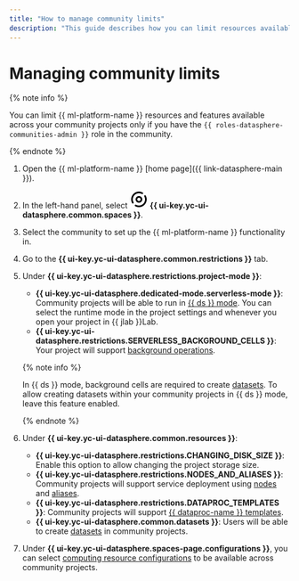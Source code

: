 ```yaml
---
title: "How to manage community limits"
description: "This guide describes how you can limit resources available across your community projects and {{ ml-platform-name }} features."
---
```


# Managing community limits

{% note info %}

You can limit {{ ml-platform-name }} resources and features available across your community projects only if you have the `{{ roles-datasphere-communities-admin }}` role in the community.

{% endnote %}

1. Open the {{ ml-platform-name }} [home page]({{ link-datasphere-main }}).
1. In the left-hand panel, select ![community-panel](../../../_assets/console-icons/circles-concentric.svg) **{{ ui-key.yc-ui-datasphere.common.spaces }}**.
1. Select the community to set up the {{ ml-platform-name }} functionality in.
1. Go to the **{{ ui-key.yc-ui-datasphere.common.restrictions }}** tab.
1. Under **{{ ui-key.yc-ui-datasphere.restrictions.project-mode }}**:

   * **{{ ui-key.yc-ui-datasphere.dedicated-mode.serverless-mode }}**: Community projects will be able to run in [{{ ds }} mode](../../concepts/project.md#dedicated). You can select the runtime mode in the project settings and whenever you open your project in {{ jlab }}Lab.
   * **{{ ui-key.yc-ui-datasphere.restrictions.SERVERLESS_BACKGROUND_CELLS }}**: Your project will support [background operations](../../concepts/async).

   {% note info %}

   In {{ ds }} mode, background cells are required to create [datasets](../../concepts/dataset.md). To allow creating datasets within your community projects in {{ ds }} mode, leave this feature enabled.

   {% endnote %}

1. Under **{{ ui-key.yc-ui-datasphere.common.resources }}**:

   * **{{ ui-key.yc-ui-datasphere.restrictions.CHANGING_DISK_SIZE }}**: Enable this option to allow changing the project storage size.
   * **{{ ui-key.yc-ui-datasphere.restrictions.NODES_AND_ALIASES }}**: Community projects will support service deployment using [nodes](../../concepts/deploy/index.md#node) and [aliases](../../concepts/deploy/index.md#alias).
   * **{{ ui-key.yc-ui-datasphere.restrictions.DATAPROC_TEMPLATES }}**: Community projects will support [{{ dataproc-name }} templates](../../concepts/data-proc-template).
   * **{{ ui-key.yc-ui-datasphere.common.datasets }}**: Users will be able to create [datasets](../../concepts/dataset) in community projects.

1. Under **{{ ui-key.yc-ui-datasphere.spaces-page.configurations }}**, you can select [computing resource configurations](../../concepts/configurations.md) to be available across community projects.

